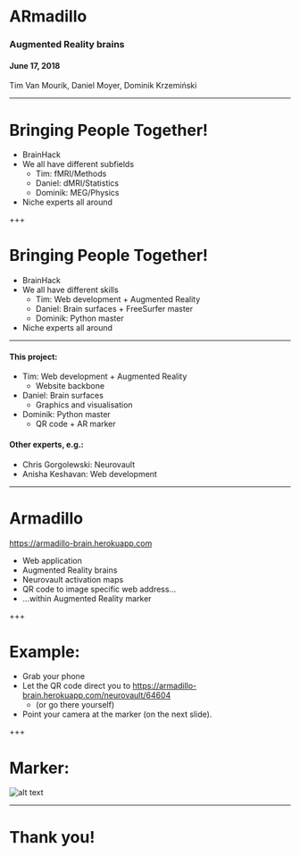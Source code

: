 # ARmadillo
### Augmented Reality brains
#### June 17, 2018
Tim Van Mourik, Daniel Moyer, Dominik Krzemiński

---

# Bringing People Together!

* BrainHack
* We all have different subfields
  * Tim: fMRI/Methods
  * Daniel: dMRI/Statistics
  * Dominik: MEG/Physics
* Niche experts all around

+++

# Bringing People Together!

* BrainHack
* We all have different skills
  * Tim: Web development + Augmented Reality
  * Daniel: Brain surfaces + FreeSurfer master
  * Dominik: Python master
* Niche experts all around

---

#### This project:
* Tim: Web development + Augmented Reality
  * Website backbone
* Daniel: Brain surfaces
  * Graphics and visualisation
* Dominik: Python master
  * QR code + AR marker

#### Other experts, e.g.:
* Chris Gorgolewski: Neurovault
* Anisha Keshavan: Web development

---

# Armadillo
https://armadillo-brain.herokuapp.com
* Web application
* Augmented Reality brains
* Neurovault activation maps
* QR code to image specific web address...
* ...within Augmented Reality marker

+++

# Example:
* Grab your phone
* Let the QR code direct you to https://armadillo-brain.herokuapp.com/neurovault/64604
  * (or go there yourself)
* Point your camera at the marker (on the next slide).

+++

# Marker:

![alt text](https://armadillo-brain.herokuapp.com/api/neurovault/64604/qr "QR code")


---

# Thank you!
